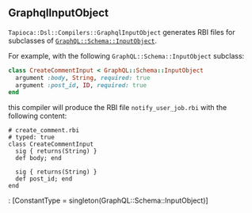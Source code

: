 ## GraphqlInputObject

`Tapioca::Dsl::Compilers::GraphqlInputObject` generates RBI files for subclasses of
[`GraphQL::Schema::InputObject`](https://graphql-ruby.org/api-doc/2.0.11/GraphQL/Schema/InputObject).

For example, with the following `GraphQL::Schema::InputObject` subclass:

~~~rb
class CreateCommentInput < GraphQL::Schema::InputObject
  argument :body, String, required: true
  argument :post_id, ID, required: true
end
~~~

this compiler will produce the RBI file `notify_user_job.rbi` with the following content:

~~~rbi
# create_comment.rbi
# typed: true
class CreateCommentInput
  sig { returns(String) }
  def body; end

  sig { returns(String) }
  def post_id; end
end
~~~
: [ConstantType = singleton(GraphQL::Schema::InputObject)]
